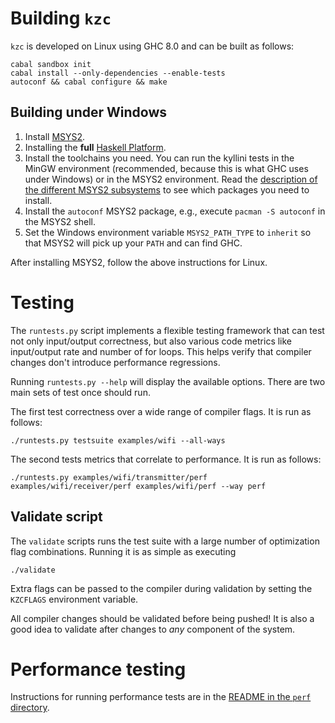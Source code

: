 # Building `kzc`

`kzc` is developed on Linux using GHC 8.0 and can be built as follows:

```
cabal sandbox init
cabal install --only-dependencies --enable-tests
autoconf && cabal configure && make
```

## Building under Windows

 1. Install [MSYS2](https://msys2.github.io/).
 1. Installing the **full** [Haskell Platform](https://www.haskell.org/platform/windows.html).
 1. Install the toolchains you need. You can run the kyllini tests in the MinGW environment (recommended, because this is what GHC uses under Windows) or in the MSYS2 environment. Read the [description of the different MSYS2 subsystems](https://github.com/msys2/msys2/wiki/MSYS2-introduction#msys2-susbsystems) to see which packages you need to install.
 1. Install the `autoconf` MSYS2 package, e.g., execute `pacman -S autoconf` in the MSYS2 shell.
 1. Set the Windows environment variable `MSYS2_PATH_TYPE` to `inherit` so that MSYS2 will pick up your `PATH` and can find GHC.

After installing MSYS2, follow the above instructions for Linux.

# Testing

The `runtests.py` script implements a flexible testing framework that can test not only input/output correctness, but also various code metrics like input/output rate and number of for loops. This helps verify that compiler changes don't introduce performance regressions.

Running `runtests.py --help` will display the available options. There are two main sets of test once should run.

The first test correctness over a wide range of compiler flags. It is run as follows:

```
./runtests.py testsuite examples/wifi --all-ways
```

The second tests metrics that correlate to performance. It is run as follows:

```
./runtests.py examples/wifi/transmitter/perf examples/wifi/receiver/perf examples/wifi/perf --way perf
```

## Validate script

The `validate` scripts runs the test suite with a large number of optimization
flag combinations. Running it is as simple as executing

```
./validate
```

Extra flags can be passed to the compiler during validation by setting the
`KZCFLAGS` environment variable.

All compiler changes should be validated before being pushed! It is also a good
idea to validate after changes to *any* component of the system.

# Performance testing

Instructions for running performance tests are in the [README in the `perf` directory](perf/README.md).

